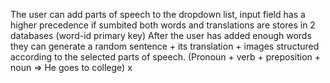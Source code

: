 The user can add parts of speech to the dropdown list, input field has a higher precedence if sumbited both
words and translations are stores in 2 databases (word-id primary key)
After the user has added enough words they can generate a random sentence + its translation + images structured according to the selected parts of speech. (Pronoun + verb + preposition + noun => He goes to college)
x